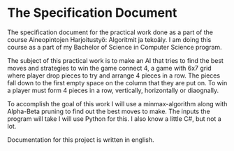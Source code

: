 # The Specification Document

The specification document for the practical work done as a part of the course Aineopintojen Harjoitustyö: Algoritmit ja tekoäly. I am doing this course as a part of my Bachelor of Science in Computer Science program.

The subject of this practical work is to make an AI that tries to find the best moves and strategies to win the game connect 4, a game with 6x7 grid where player drop pieces to try and arrange 4 pieces in a row. The pieces fall down to the first empty space on the column that they are put on. To win a player must form 4 pieces in a row, vertically, horizontally or diaognally. 

To accomplish the goal of this work I will use a minmax-algorithm along with Alpha-Beta pruning to find out the best moves to make. The inputs the program will take I will use Python for this. I also know a little C#, but not a lot. 

Documentation for this project is written in english.
